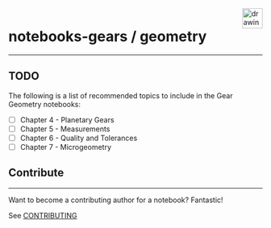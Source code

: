 <a href="https://www.drivetrainhub.com/">
    <img src="https://storage.googleapis.com/static.drivetrainhub.com/img/dh_logo_text_217x80.png" alt="drawing" height="40" align="right"/>
</a>

# notebooks-gears / geometry

---

## TODO

The following is a list of recommended topics to include in the Gear Geometry notebooks:

- [ ] Chapter 4 - Planetary Gears
- [ ] Chapter 5 - Measurements
- [ ] Chapter 6 - Quality and Tolerances
- [ ] Chapter 7 - Microgeometry

## Contribute

---

Want to become a contributing author for a notebook?  Fantastic!

See [CONTRIBUTING](https://github.com/drivetrainhub/notebooks/blob/master/CONTRIBUTING.md)

